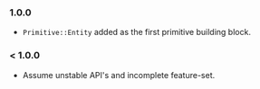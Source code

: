 ### 1.0.0

* `Primitive::Entity` added as the first primitive building block.

### < 1.0.0

* Assume unstable API's and incomplete feature-set.
